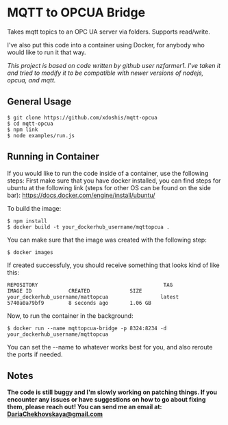 # MQTT to OPCUA Bridge
Takes mqtt topics to an OPC UA server via folders. Supports read/write.

I've also put this code into a container using Docker, for anybody who would like to run it that way. 

*This project is based on code written by github user nzfarmer1. I've taken it and tried to modify it to be compatible with newer versions of nodejs, opcua, and mqtt.*

## General Usage
```
$ git clone https://github.com/xdoshis/mqtt-opcua
$ cd mqtt-opcua
$ npm link
$ node examples/run.js
```
## Running in Container 
If you would like to run the code inside of a container, use the following steps:
First make sure that you have docker installed, you can find steps for ubuntu at the following link (steps for other OS can be found on the side bar): https://docs.docker.com/engine/install/ubuntu/

To build the image:
```
$ npm install 
$ docker build -t your_dockerhub_username/mqttopcua .
```
You can make sure that the image was created with the following step:
```
$ docker images 
```
If created successfuly, you should receive something that looks kind of like this:
```
REPOSITORY                                         TAG                 IMAGE ID            CREATED             SIZE
your_dockerhub_username/mattopcua                 latest              5740a0a79bf9        8 seconds ago       1.06 GB
```
Now, to run the container in the background:
```
$ docker run --name mqttopcua-bridge -p 8324:8234 -d your_dockerhub_username/mqttopcua
```
You can set the --name to whatever works best for you, and also reroute the ports if needed.

## Notes
**The code is still buggy and I'm slowly working on patching things. If you encounter any issues or have suggestions on how to go about fixing them, please reach out! 
You can send me an email at: DariaChekhovskaya@gmail.com**
